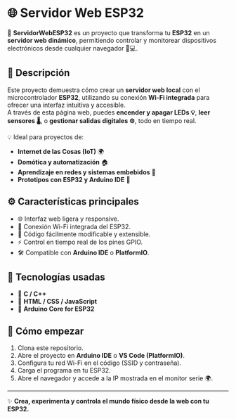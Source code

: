 # 🌐 Servidor Web ESP32

🚀 **ServidorWebESP32** es un proyecto que transforma tu **ESP32** en un **servidor web dinámico**, permitiendo controlar y monitorear dispositivos electrónicos desde cualquier navegador 📱💻.

## 🧠 Descripción

Este proyecto demuestra cómo crear un **servidor web local** con el microcontrolador **ESP32**, utilizando su conexión **Wi-Fi integrada** para ofrecer una interfaz intuitiva y accesible.  
A través de esta página web, puedes **encender y apagar LEDs 💡**, **leer sensores 🌡️**, o **gestionar salidas digitales ⚙️**, todo en tiempo real.

💡 Ideal para proyectos de:
- **Internet de las Cosas (IoT)** 🌍  
- **Domótica y automatización** 🏠  
- **Aprendizaje en redes y sistemas embebidos** 🧩  
- **Prototipos con ESP32 y Arduino IDE** 🔌  

## ⚙️ Características principales
- 🌐 Interfaz web ligera y responsive.  
- 📶 Conexión Wi-Fi integrada del ESP32.  
- 🧩 Código fácilmente modificable y extensible.  
- ⚡ Control en tiempo real de los pines GPIO.  
- 🛠️ Compatible con **Arduino IDE** o **PlatformIO**.

## 🧰 Tecnologías usadas
- 🔸 **C / C++**
- 🔸 **HTML / CSS / JavaScript**
- 🔸 **Arduino Core for ESP32**

## 🚀 Cómo empezar
1. Clona este repositorio.  
2. Abre el proyecto en **Arduino IDE** o **VS Code (PlatformIO)**.  
3. Configura tu red Wi-Fi en el código (SSID y contraseña).  
4. Carga el programa en tu ESP32.  
5. Abre el navegador y accede a la IP mostrada en el monitor serie 🌍.

---

✨ **Crea, experimenta y controla el mundo físico desde la web con tu ESP32.**

